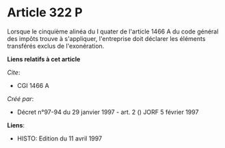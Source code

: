 # Article 322 P

Lorsque le cinquième alinéa du I quater de l'article 1466 A du code général des impôts trouve à s'appliquer, l'entreprise
doit déclarer les éléments transférés exclus de l'exonération.

**Liens relatifs à cet article**

_Cite_:

  - CGI 1466 A

_Créé par_:

  - Décret n°97-94 du 29 janvier 1997 - art. 2 () JORF 5 février 1997

**Liens**:

  - HISTO: Edition du 11 avril 1997
